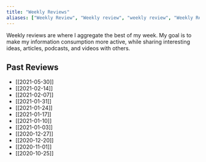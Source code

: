 ```yaml
---
title: "Weekly Reviews"
aliases: ["Weekly Review", "Weekly review", "weekly review", "Weekly Reviews", "weekly reviews"]
---
```


Weekly reviews are where I aggregate the best of my week. My goal is to make my information consumption more active, while sharing interesting ideas, articles, podcasts, and videos with others.


## Past Reviews 
* [[2021-05-30]]
* [[2021-02-14]]
* [[2021-02-07]]
* [[2021-01-31]]
* [[2021-01-24]]
* [[2021-01-17]]
* [[2021-01-10]]
* [[2021-01-03]]
* [[2020-12-27]]
* [[2020-12-20]]
* [[2020-11-01]]
* [[2020-10-25]]